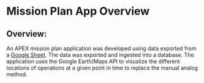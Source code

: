 # Mission Plan App Overview

## Overview:
An APEX mission plan application was developed using data exported from a [Google Sheet](https://docs.google.com/spreadsheets/d/1OKb3_Wa-sat3QFoA_b9IHdEXgDyVe5Sw_VzVzBndS38/edit?usp=sharing). The data was exported and ingested into a database. The application uses the Google Earth/Maps API to visualize the different locations of operations at a given point in time to replace the manual analog method.
